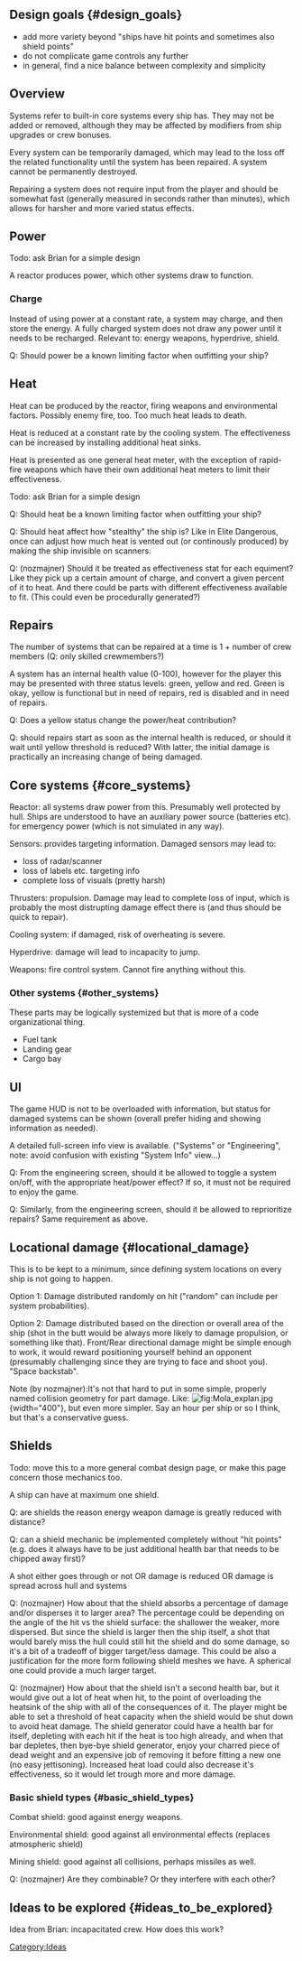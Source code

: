 ## Design goals {#design_goals}

-   add more variety beyond \"ships have hit points and sometimes also shield points\"
-   do not complicate game controls any further
-   in general, find a nice balance between complexity and simplicity

## Overview

Systems refer to built-in core systems every ship has. They may not be added or removed, although they may be affected by modifiers from ship upgrades or crew bonuses.

Every system can be temporarily damaged, which may lead to the loss off the related functionality until the system has been repaired. A system cannot be permanently destroyed.

Repairing a system does not require input from the player and should be somewhat fast (generally measured in seconds rather than minutes), which allows for harsher and more varied status effects.

## Power

Todo: ask Brian for a simple design

A reactor produces power, which other systems draw to function.

### Charge

Instead of using power at a constant rate, a system may charge, and then store the energy. A fully charged system does not draw any power until it needs to be recharged. Relevant to: energy weapons, hyperdrive, shield.

Q: Should power be a known limiting factor when outfitting your ship?

## Heat

Heat can be produced by the reactor, firing weapons and environmental factors. Possibly enemy fire, too. Too much heat leads to death.

Heat is reduced at a constant rate by the cooling system. The effectiveness can be increased by installing additional heat sinks.

Heat is presented as one general heat meter, with the exception of rapid-fire weapons which have their own additional heat meters to limit their effectiveness.

Todo: ask Brian for a simple design

Q: Should heat be a known limiting factor when outfitting your ship?

Q: Should heat affect how \"stealthy\" the ship is? Like in Elite Dangerous, once can adjust how much heat is vented out (or continously produced) by making the ship invisible on scanners.

Q: (nozmajner) Should it be treated as effectiveness stat for each equiment? Like they pick up a certain amount of charge, and convert a given percent of it to heat. And there could be parts with different effectiveness available to fit. (This could even be procedurally generated?)

## Repairs

The number of systems that can be repaired at a time is 1 + number of crew members (Q: only skilled crewmembers?)

A system has an internal health value (0-100), however for the player this may be presented with three status levels: green, yellow and red. Green is okay, yellow is functional but in need of repairs, red is disabled and in need of repairs.

Q: Does a yellow status change the power/heat contribution?

Q: should repairs start as soon as the internal health is reduced, or should it wait until yellow threshold is reduced? With latter, the initial damage is practically an increasing change of being damaged.

## Core systems {#core_systems}

Reactor: all systems draw power from this. Presumably well protected by hull. Ships are understood to have an auxiliary power source (batteries etc). for emergency power (which is not simulated in any way).

Sensors: provides targeting information. Damaged sensors may lead to:

-   loss of radar/scanner
-   loss of labels etc. targeting info
-   complete loss of visuals (pretty harsh)

Thrusters: propulsion. Damage may lead to complete loss of input, which is probably the most distrupting damage effect there is (and thus should be quick to repair).

Cooling system: if damaged, risk of overheating is severe.

Hyperdrive: damage will lead to incapacity to jump.

Weapons: fire control system. Cannot fire anything without this.

### Other systems {#other_systems}

These parts may be logically systemized but that is more of a code organizational thing.

-   Fuel tank
-   Landing gear
-   Cargo bay

## UI

The game HUD is not to be overloaded with information, but status for damaged systems can be shown (overall prefer hiding and showing information as needed).

A detailed full-screen info view is available. (\"Systems\" or \"Engineering\", note: avoid confusion with existing \"System Info\" view\...)

Q: From the engineering screen, should it be allowed to toggle a system on/off, with the appropriate heat/power effect? If so, it must not be required to enjoy the game.

Q: Similarly, from the engineering screen, should it be allowed to reprioritize repairs? Same requirement as above.

## Locational damage {#locational_damage}

This is to be kept to a minimum, since defining system locations on every ship is not going to happen.

Option 1: Damage distributed randomly on hit (\"random\" can include per system probabilities).

Option 2: Damage distributed based on the direction or overall area of the ship (shot in the butt would be always more likely to damage propulsion, or something like that). Front/Rear directional damage might be simple enough to work, it would reward positioning yourself behind an opponent (presumably challenging since they are trying to face and shoot you). \"Space backstab\".

Note (by nozmajner):It\'s not that hard to put in some simple, properly named collision geometry for part damage. Like: ![](Mola_explan.jpg "fig:Mola_explan.jpg"){width="400"}, but even more simpler. Say an hour per ship or so I think, but that\'s a conservative guess.

## Shields

Todo: move this to a more general combat design page, or make this page concern those mechanics too.

A ship can have at maximum one shield.

Q: are shields the reason energy weapon damage is greatly reduced with distance?

Q: can a shield mechanic be implemented completely without \"hit points\" (e.g. does it always have to be just additional health bar that needs to be chipped away first)?

A shot either goes through or not OR damage is reduced OR damage is spread across hull and systems

Q: (nozmajner) How about that the shield absorbs a percentage of damage and/or disperses it to larger area? The percentage could be depending on the angle of the hit vs the shield surface: the shallower the weaker, more dispersed. But since the shield is larger then the ship itself, a shot that would barely miss the hull could still hit the shield and do some damage, so it\'s a bit of a tradeoff of bigger target/less damage. This could be also a justification for the more form following shield meshes we have. A spherical one could provide a much larger target.

Q: (nozmajner) How about that the shield isn\'t a second health bar, but it would give out a lot of heat when hit, to the point of overloading the heatsink of the ship with all of the consequences of it. The player might be able to set a threshold of heat capacity when the shield would be shut down to avoid heat damage. The shield generator could have a health bar for itself, depleting with each hit if the heat is too high already, and when that bar depletes, then bye-bye shield generator, enjoy your charred piece of dead weight and an expensive job of removing it before fitting a new one (no easy jettisoning). Increased heat load could also decrease it\'s effectiveness, so it would let trough more and more damage.

### Basic shield types {#basic_shield_types}

Combat shield: good against energy weapons.

Environmental shield: good against all environmental effects (replaces atmospheric shield)

Mining shield: good against all collisions, perhaps missiles as well.

Q: (nozmajner) Are they combinable? Or they interfere with each other?

## Ideas to be explored {#ideas_to_be_explored}

Idea from Brian: incapacitated crew. How does this work?

[Category:Ideas](Category:Ideas "wikilink")
